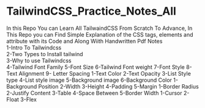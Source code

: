# TailwindCSS_Practice_Notes_All
In this Repo You can Learn All TailwaindCSS From Scratch To Advance, In This Repo you can Find Simple Explanation of the CSS tags, elements and attribute with its Code and Along Wiith Handwritten Pdf Notes<br>
1-Intro To Tailwindcss<br>
2-Two Types to Install tailwind<br>
3-Why to use Tailwindcss<br>
4-Tailwind Font Family
5-Font Size
6-Tailwind Font weight
7-Font Style
8-Text Alignment
9- Letter Spacing
1-Text Color
2-Text Opacity
3-List Style type
4-List style image
5-Background image
6-Background Color
1-Background Position
2-Width
3-Height
4-Padding
5-Margin
1-Border Radius
2-Justify Content
3-Table
4-Space Between
5-Border Width
1-Cursor
2-Float
3-Flex
